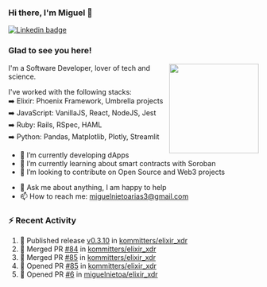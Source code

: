 ### Hi there, I'm Miguel 👋

<a href="https://linkedin.com/in/miguelnietoa/" target="_blank" rel="noopener noreferrer">
  <img src="https://img.shields.io/badge/-LinkedIn-0e76a8?style=flat-square&logo=Linkedin&logoColor=white" alt="Linkedin badge">
</a>
<!-- [![Website Badge](https://img.shields.io/badge/Website-3b5998?style=flat-square&logo=google-chrome&logoColor=white)](#notavailablenow#) 

<img src="https://i.imgur.com/tbrLrt5.gif" width=400 alt="Coding GIF" align="right"/>
-->


### Glad to see you here!
<a href="https://github.com/miguelnietoa"><img src="https://github-readme-stats-git-masterrstaa-rickstaa.vercel.app/api?username=miguelnietoa&show_icons=true&hide_border=true&count_private=true&include_all_commits=true&theme=tokyonight" height="180em" align="right"/></a>
I'm a Software Developer, lover of tech and science. 

I've worked with the following stacks:\
➡️ Elixir: Phoenix Framework, Umbrella projects\
➡️ JavaScript: VanillaJS, React, NodeJS, Jest\
➡️ Ruby: Rails, RSpec, HAML\
➡️ Python: Pandas, Matplotlib, Plotly, Streamlit

- 🔭 I’m currently developing dApps
- 🌱 I’m currently learning about smart contracts with Soroban
- 👯 I’m looking to contribute on Open Source and Web3 projects
<!-- 
- 😄 I just finished a Machine Learning course! 
- 🤔 I’m looking for help with ...
-->
- 💬 Ask me about anything, I am happy to help
- 📫 How to reach me: miguelnietoarias3@gmail.com


### ⚡ Recent Activity

<!--START_SECTION:activity-->
1. 🚀 Published release [v0.3.10](https://github.com/kommitters/elixir_xdr/releases/tag/v0.3.10) in [kommitters/elixir_xdr](https://github.com/kommitters/elixir_xdr)
2. 🎉 Merged PR [#84](https://github.com/kommitters/elixir_xdr/pull/84) in [kommitters/elixir_xdr](https://github.com/kommitters/elixir_xdr)
3. 🎉 Merged PR [#85](https://github.com/kommitters/elixir_xdr/pull/85) in [kommitters/elixir_xdr](https://github.com/kommitters/elixir_xdr)
4. 💪 Opened PR [#85](https://github.com/kommitters/elixir_xdr/pull/85) in [kommitters/elixir_xdr](https://github.com/kommitters/elixir_xdr)
5. 💪 Opened PR [#6](https://github.com/miguelnietoa/elixir_xdr/pull/6) in [miguelnietoa/elixir_xdr](https://github.com/miguelnietoa/elixir_xdr)
<!--END_SECTION:activity-->
